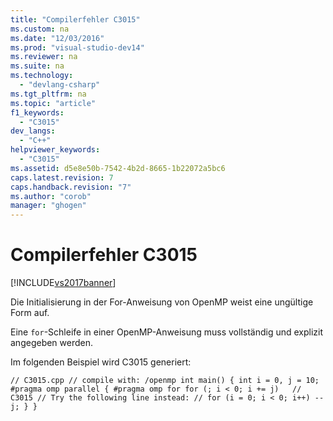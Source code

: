 ```yaml
---
title: "Compilerfehler C3015"
ms.custom: na
ms.date: "12/03/2016"
ms.prod: "visual-studio-dev14"
ms.reviewer: na
ms.suite: na
ms.technology: 
  - "devlang-csharp"
ms.tgt_pltfrm: na
ms.topic: "article"
f1_keywords: 
  - "C3015"
dev_langs: 
  - "C++"
helpviewer_keywords: 
  - "C3015"
ms.assetid: d5e8e50b-7542-4b2d-8665-1b22072a5bc6
caps.latest.revision: 7
caps.handback.revision: "7"
ms.author: "corob"
manager: "ghogen"
---
```

# Compilerfehler C3015
[!INCLUDE[vs2017banner](../../assembler/inline/includes/vs2017banner.md)]

Die Initialisierung in der For\-Anweisung von OpenMP weist eine ungültige Form auf.  
  
 Eine `for`\-Schleife in einer OpenMP\-Anweisung muss vollständig und explizit angegeben werden.  
  
 Im folgenden Beispiel wird C3015 generiert:  
  
```  
// C3015.cpp // compile with: /openmp int main() { int i = 0, j = 10; #pragma omp parallel { #pragma omp for for (; i < 0; i += j)   // C3015 // Try the following line instead: // for (i = 0; i < 0; i++) --j; } }  
```